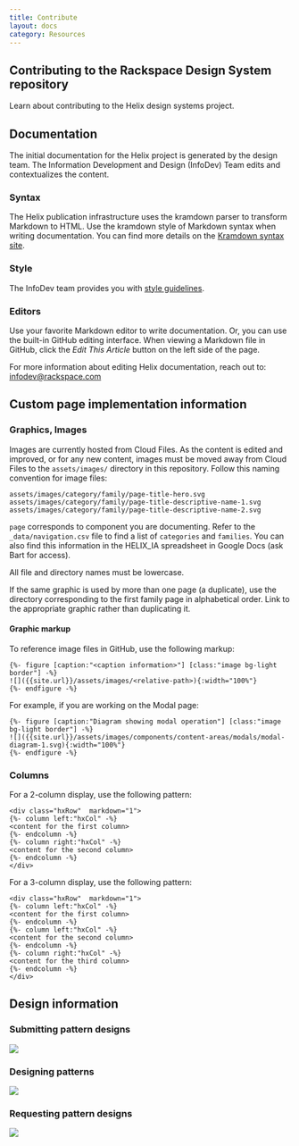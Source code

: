 ```yaml
---
title: Contribute
layout: docs
category: Resources
---
```


## Contributing to the Rackspace Design System repository

Learn about contributing to the Helix design systems project.

## Documentation

The initial documentation for the Helix project is generated by the
design team. The Information Development and Design (InfoDev) Team
edits and contextualizes the content.

### Syntax

The Helix publication infrastructure uses the kramdown parser to
transform Markdown to HTML. Use the kramdown style of Markdown syntax
when writing documentation. You can find more details on the [Kramdown
syntax site](https://kramdown.gettalong.org/syntax.html).

### Style

The InfoDev team provides you with [style
guidelines](https://github.com/rackerlabs/docs-rackspace/tree/master/doc/style-guide).

### Editors

Use your favorite Markdown editor to write documentation. Or, you can
use the built-in GitHub editing interface. When viewing a Markdown
file in GitHub, click the *Edit This Article* button on the left side
of the page.

For more information about editing Helix documentation, reach out to:
[infodev@rackspace.com](infodev@rackspace.com)

## Custom page implementation information

### Graphics, Images

Images are currently hosted from Cloud Files. As the content is edited
and improved, or for any new content, images must be moved away from
Cloud Files to the `assets/images/` directory in this repository.
Follow this naming convention for image files:

    assets/images/category/family/page-title-hero.svg
    assets/images/category/family/page-title-descriptive-name-1.svg
    assets/images/category/family/page-title-descriptive-name-2.svg

 `page` corresponds to component you are documenting. Refer to the
`_data/navigation.csv` file to find a list of `categories` and
`families`. You can also find this information in the HELIX_IA
spreadsheet in Google Docs (ask Bart for access).

All file and directory names must be lowercase.

If the same graphic is used by more than one page (a duplicate), use
the directory corresponding to the first family page in alphabetical
order. Link to the appropriate graphic rather than duplicating it.

#### Graphic markup

To reference image files in GitHub, use the following markup:

    {%- figure [caption:"<caption information>"] [class:"image bg-light border"] -%}
    ![]({{site.url}}/assets/images/<relative-path>){:width="100%"}
    {%- endfigure -%}

For example, if you are working on the Modal page:

    {%- figure [caption:"Diagram showing modal operation"] [class:"image bg-light border"] -%}
    ![]({{site.url}}/assets/images/components/content-areas/modals/modal-diagram-1.svg){:width="100%"}
    {%- endfigure -%}

### Columns

For a 2-column display, use the following pattern:

    <div class="hxRow"  markdown="1">
    {%- column left:"hxCol" -%}
    <content for the first column>
    {%- endcolumn -%}
    {%- column right:"hxCol" -%}
    <content for the second column>
    {%- endcolumn -%}
    </div>

For a 3-column display, use the following pattern:

    <div class="hxRow"  markdown="1">
    {%- column left:"hxCol" -%}
    <content for the first column>
    {%- endcolumn -%}
    {%- column left:"hxCol" -%}
    <content for the second column>
    {%- endcolumn -%}
    {%- column right:"hxCol" -%}
    <content for the third column>
    {%- endcolumn -%}
    </div>

## Design information

### Submitting pattern designs

<a href="http://c1ee333499ed5f44e56a-fa12562cfe810d69bedcc36a0ac289ef.r55.cf1.rackcdn.com/img/docs/Submitting-Pattern-Design-to-Helix.pdf" target="_blank"><img class="image bg-light border" src="http://c1ee333499ed5f44e56a-fa12562cfe810d69bedcc36a0ac289ef.r55.cf1.rackcdn.com/img/docs/Submitting-Pattern-Design-to-Helix.jpg"></a>

### Designing patterns

<a href="http://c1ee333499ed5f44e56a-fa12562cfe810d69bedcc36a0ac289ef.r55.cf1.rackcdn.com/img/docs/Designing-Pattern-for-Helix.pdf" target="_blank"><img class="image bg-light border" src="http://c1ee333499ed5f44e56a-fa12562cfe810d69bedcc36a0ac289ef.r55.cf1.rackcdn.com/img/docs/Designing-Pattern-for-Helix.jpg"></a>

### Requesting pattern designs

<a href="http://c1ee333499ed5f44e56a-fa12562cfe810d69bedcc36a0ac289ef.r55.cf1.rackcdn.com/img/docs/Requesting-Pattern-for-Helix.pdf" target="_blank"><img class="image bg-light border" src="http://c1ee333499ed5f44e56a-fa12562cfe810d69bedcc36a0ac289ef.r55.cf1.rackcdn.com/img/docs/Requesting-Pattern-for-Helix.jpg"></a>
